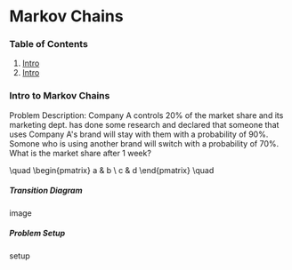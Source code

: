 # Markov Chains

### Table of Contents
1. [Intro](#intro)
1. [Intro](#intro)


<a name="intro"></a>
### Intro to Markov Chains

Problem Description: Company A controls 20% of the market share and its marketing dept. has done some research and declared that someone that uses Company A's brand will stay with them with a probability of 90%. Somone who is using another brand will switch with a probability of 70%. What is the market share after 1 week?

\quad
\begin{pmatrix} 
a & b \\
c & d 
\end{pmatrix}
\quad

##### Transition Diagram
image

##### Problem Setup

setup